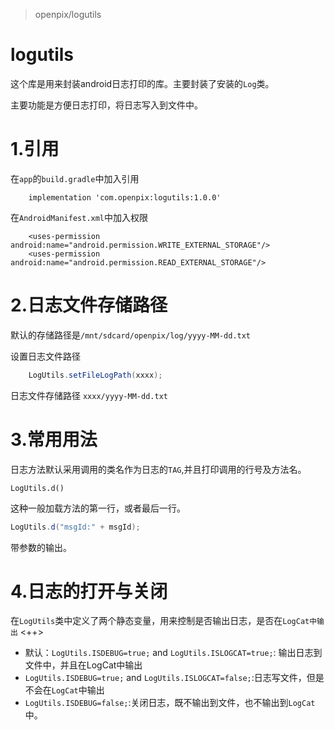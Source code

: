 > openpix/logutils

# logutils

这个库是用来封装android日志打印的库。主要封装了安装的`Log`类。

主要功能是方便日志打印，将日志写入到文件中。

# 1.引用

在`app`的`build.gradle`中加入引用
```
    implementation 'com.openpix:logutils:1.0.0'
```

在`AndroidManifest.xml`中加入权限

```
    <uses-permission android:name="android.permission.WRITE_EXTERNAL_STORAGE"/>
    <uses-permission android:name="android.permission.READ_EXTERNAL_STORAGE"/>
```

# 2.日志文件存储路径

默认的存储路径是`/mnt/sdcard/openpix/log/yyyy-MM-dd.txt`

设置日志文件路径

```java
    LogUtils.setFileLogPath(xxxx);
```

日志文件存储路径 `xxxx/yyyy-MM-dd.txt`

# 3.常用用法

日志方法默认采用调用的类名作为日志的`TAG`,并且打印调用的行号及方法名。

```
LogUtils.d()
```

这种一般加载方法的第一行，或者最后一行。

```java
LogUtils.d("msgId:" + msgId);
```

带参数的输出。


# 4.日志的打开与关闭

在`LogUtils`类中定义了两个静态变量，用来控制是否输出日志，是否在`LogCat中输出` <++>

- 默认：`LogUtils.ISDEBUG=true;` and `LogUtils.ISLOGCAT=true;`:
输出日志到文件中，并且在LogCat中输出
- `LogUtils.ISDEBUG=true;` and
`LogUtils.ISLOGCAT=false;`:日志写文件，但是不会在`LogCat`中输出
- `LogUtils.ISDEBUG=false;`:关闭日志，既不输出到文件，也不输出到`LogCat`中。


